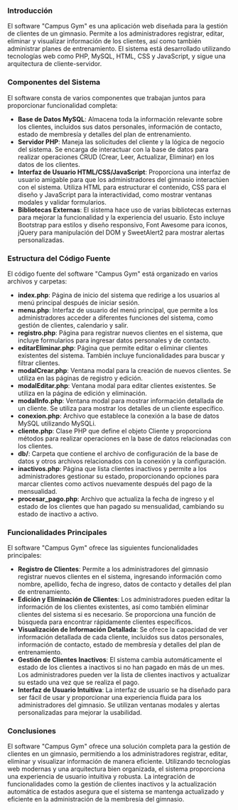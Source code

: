 ### Introducción
El software "Campus Gym" es una aplicación web diseñada para la gestión de clientes de un gimnasio. Permite a los administradores registrar, editar, eliminar y visualizar información de los clientes, así como también administrar planes de entrenamiento. El sistema está desarrollado utilizando tecnologías web como PHP, MySQL, HTML, CSS y JavaScript, y sigue una arquitectura de cliente-servidor.

### Componentes del Sistema
El software consta de varios componentes que trabajan juntos para proporcionar funcionalidad completa:

- **Base de Datos MySQL**: Almacena toda la información relevante sobre los clientes, incluidos sus datos personales, información de contacto, estado de membresía y detalles del plan de entrenamiento.
- **Servidor PHP**: Maneja las solicitudes del cliente y la lógica de negocio del sistema. Se encarga de interactuar con la base de datos para realizar operaciones CRUD (Crear, Leer, Actualizar, Eliminar) en los datos de los clientes.
- **Interfaz de Usuario HTML/CSS/JavaScript**: Proporciona una interfaz de usuario amigable para que los administradores del gimnasio interactúen con el sistema. Utiliza HTML para estructurar el contenido, CSS para el diseño y JavaScript para la interactividad, como mostrar ventanas modales y validar formularios.
- **Bibliotecas Externas**: El sistema hace uso de varias bibliotecas externas para mejorar la funcionalidad y la experiencia del usuario. Esto incluye Bootstrap para estilos y diseño responsivo, Font Awesome para iconos, jQuery para manipulación del DOM y SweetAlert2 para mostrar alertas personalizadas.

### Estructura del Código Fuente
El código fuente del software "Campus Gym" está organizado en varios archivos y carpetas:

- **index.php**: Página de inicio del sistema que redirige a los usuarios al menú principal después de iniciar sesión.
- **menu.php**: Interfaz de usuario del menú principal, que permite a los administradores acceder a diferentes funciones del sistema, como gestión de clientes, calendario y salir.
- **registro.php**: Página para registrar nuevos clientes en el sistema, que incluye formularios para ingresar datos personales y de contacto.
- **editarEliminar.php**: Página que permite editar o eliminar clientes existentes del sistema. También incluye funcionalidades para buscar y filtrar clientes.
- **modalCrear.php**: Ventana modal para la creación de nuevos clientes. Se utiliza en las páginas de registro y edición.
- **modalEditar.php**: Ventana modal para editar clientes existentes. Se utiliza en la página de edición y eliminación.
- **modalInfo.php**: Ventana modal para mostrar información detallada de un cliente. Se utiliza para mostrar los detalles de un cliente específico.
- **conexion.php**: Archivo que establece la conexión a la base de datos MySQL utilizando MySQLi.
- **cliente.php**: Clase PHP que define el objeto Cliente y proporciona métodos para realizar operaciones en la base de datos relacionadas con los clientes.
- **db/**: Carpeta que contiene el archivo de configuración de la base de datos y otros archivos relacionados con la conexión y la configuración.
- **inactivos.php**: Página que lista clientes inactivos y permite a los administradores gestionar su estado, proporcionando opciones para marcar clientes como activos nuevamente después del pago de la mensualidad.
- **procesar_pago.php**: Archivo que actualiza la fecha de ingreso y el estado de los clientes que han pagado su mensualidad, cambiando su estado de inactivo a activo.

### Funcionalidades Principales
El software "Campus Gym" ofrece las siguientes funcionalidades principales:

- **Registro de Clientes**: Permite a los administradores del gimnasio registrar nuevos clientes en el sistema, ingresando información como nombre, apellido, fecha de ingreso, datos de contacto y detalles del plan de entrenamiento.
- **Edición y Eliminación de Clientes**: Los administradores pueden editar la información de los clientes existentes, así como también eliminar clientes del sistema si es necesario. Se proporciona una función de búsqueda para encontrar rápidamente clientes específicos.
- **Visualización de Información Detallada**: Se ofrece la capacidad de ver información detallada de cada cliente, incluidos sus datos personales, información de contacto, estado de membresía y detalles del plan de entrenamiento.
- **Gestión de Clientes Inactivos**: El sistema cambia automáticamente el estado de los clientes a inactivos si no han pagado en más de un mes. Los administradores pueden ver la lista de clientes inactivos y actualizar su estado una vez que se realiza el pago.
- **Interfaz de Usuario Intuitiva**: La interfaz de usuario se ha diseñado para ser fácil de usar y proporcionar una experiencia fluida para los administradores del gimnasio. Se utilizan ventanas modales y alertas personalizadas para mejorar la usabilidad.

### Conclusiones
El software "Campus Gym" ofrece una solución completa para la gestión de clientes en un gimnasio, permitiendo a los administradores registrar, editar, eliminar y visualizar información de manera eficiente. Utilizando tecnologías web modernas y una arquitectura bien organizada, el sistema proporciona una experiencia de usuario intuitiva y robusta. La integración de funcionalidades como la gestión de clientes inactivos y la actualización automática de estados asegura que el sistema se mantenga actualizado y eficiente en la administración de la membresía del gimnasio.
